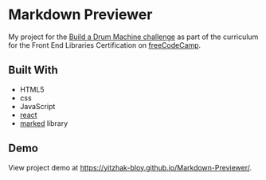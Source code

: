 # Markdown Previewer

My project for the [Build a Drum Machine challenge](https://www.freecodecamp.org/learn/front-end-libraries/front-end-libraries-projects/build-a-markdown-previewer) as part of the curriculum for the Front End Libraries Certification on [freeCodeCamp](https://www.freecodecamp.org/). 

## Built With
- HTML5
- css
- JavaScript
- [react](https://reactjs.org/)
- [marked](https://github.com/markedjs/marked) library

## Demo
View project demo at https://yitzhak-bloy.github.io/Markdown-Previewer/.
